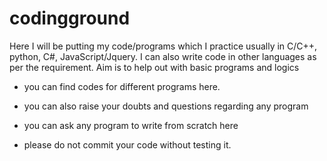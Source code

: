 # codingground

Here I will be putting my code/programs which I practice usually in C/C++, python, C#, JavaScript/Jquery. I can also write code in other languages as per the requirement. Aim is to help out with basic programs and logics

- you can find codes for different programs here.
- you can also raise your doubts and questions regarding any program
- you can ask any program to write from scratch here

- please do not commit your code without testing it.
